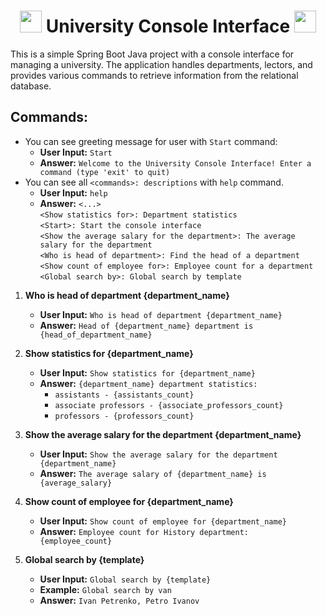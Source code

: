 # <h1 align="center"> <img src="https://em-content.zobj.net/source/apple/354/graduation-cap_1f393.png" width="35"/> University Console Interface <img src="https://em-content.zobj.net/source/apple/354/graduation-cap_1f393.png" width="35"/> </h1>

This is a simple Spring Boot Java project with a console interface for managing a university. The application handles departments, lectors, and provides various commands to retrieve information from the relational database.

## Commands:
- You can see greeting message for user with `Start` command:
  - **User Input:** `Start`
  - **Answer:** `Welcome to the University Console Interface! Enter a command (type 'exit' to quit)`
- You can see all `<commands>: descriptions` with `help` command.
   - **User Input:** `help`
   - **Answer:** `<...>`
     <br>`<Show statistics for>: Department statistics`
     <br>`<Start>: Start the console interface`
     <br>`<Show the average salary for the department>: The average salary for the department`
     <br>`<Who is head of department>: Find the head of a department`
     <br>`<Show count of employee for>: Employee count for a department`
     <br>`<Global search by>: Global search by template`

1. **Who is head of department {department_name}**
    - **User Input:** `Who is head of department {department_name}`
    - **Answer:** `Head of {department_name} department is {head_of_department_name}`

2. **Show statistics for {department_name}**
    - **User Input:** `Show statistics for {department_name}`
    - **Answer:** `{department_name} department statistics:`
        - `assistants - {assistants_count}`
        - `associate professors - {associate_professors_count}`
        - `professors - {professors_count}`

3. **Show the average salary for the department {department_name}**
    - **User Input:** `Show the average salary for the department {department_name}`
    - **Answer:** `The average salary of {department_name} is {average_salary}`

4. **Show count of employee for {department_name}**
    - **User Input:** `Show count of employee for {department_name}`
    - **Answer:** `Employee count for History department:  {employee_count}`

5. **Global search by {template}**
    - **User Input:** `Global search by {template}`
    - **Example:** `Global search by van`
    - **Answer:** `Ivan Petrenko, Petro Ivanov`